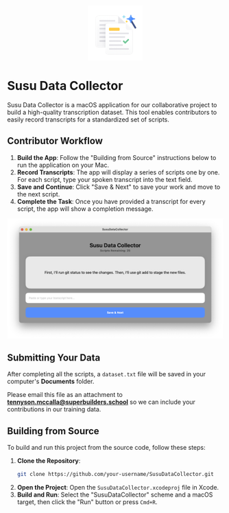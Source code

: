 <p align="center">
  <img src="assets/app-icon.png" alt="Susu Data Collector App Icon" width="128">
</p>

# Susu Data Collector

Susu Data Collector is a macOS application for our collaborative project to build a high-quality transcription dataset. This tool enables contributors to easily record transcripts for a standardized set of scripts.

## Contributor Workflow

1.  **Build the App**: Follow the "Building from Source" instructions below to run the application on your Mac.
2.  **Record Transcripts**: The app will display a series of scripts one by one. For each script, type your spoken transcript into the text field.
3.  **Save and Continue**: Click "Save & Next" to save your work and move to the next script.
4.  **Complete the Task**: Once you have provided a transcript for every script, the app will show a completion message.

<p align="center">
  <img src="assets/app-screenshot.png" alt="Susu Data Collector App Screenshot" width="600">
</p>

## Submitting Your Data

After completing all the scripts, a `dataset.txt` file will be saved in your computer's **Documents** folder.

Please email this file as an attachment to **tennyson.mccalla@superbuilders.school** so we can include your contributions in our training data.

## Building from Source

To build and run this project from the source code, follow these steps:

1.  **Clone the Repository**:
    ```bash
    git clone https://github.com/your-username/SusuDataCollector.git
    ```
2.  **Open the Project**: Open the `SusuDataCollector.xcodeproj` file in Xcode.
3.  **Build and Run**: Select the "SusuDataCollector" scheme and a macOS target, then click the "Run" button or press `Cmd+R`.
